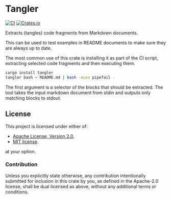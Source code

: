 <!--
SPDX-FileCopyrightText: 2021-2023 Wiktor Kwapisiewicz <wiktor@metacode.biz>
SPDX-License-Identifier: MIT OR Apache-2.0
-->

# Tangler

[![CI](https://github.com/wiktor-k/tangler/actions/workflows/ci.yml/badge.svg)](https://github.com/wiktor-k/tangler/actions/workflows/ci.yml)
[![Crates.io](https://img.shields.io/crates/v/tangler)](https://crates.io/crates/tangler)

Extracts (tangles) code fragments from Markdown documents.

This can be used to test examples in README documents to make sure they are always up to date.

The most common use of this crate is installing it as part of the CI script, extracting selected code fragments and then executing them.

```bash
cargo install tangler
tangler bash < README.md | bash -euxo pipefail -
```

The first argument is a selector of the blocks that should be extracted. The tool takes the input markdown document from stdin and outputs only matching blocks to stdout.

## License

This project is licensed under either of:

  - [Apache License, Version 2.0](https://www.apache.org/licenses/LICENSE-2.0),
  - [MIT license](https://opensource.org/licenses/MIT).

at your option.

### Contribution

Unless you explicitly state otherwise, any contribution intentionally
submitted for inclusion in this crate by you, as defined in the
Apache-2.0 license, shall be dual licensed as above, without any
additional terms or conditions.

